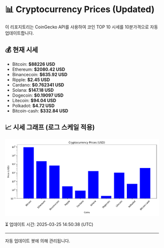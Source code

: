 
# 📊 Cryptocurrency Prices (Updated)

이 리포지토리는 CoinGecko API를 사용하여 코인 TOP 10 시세를 10분가격으로 자동 업데이트합니다.

## 💰 현재 시세
- Bitcoin: **$88226 USD**
- Ethereum: **$2080.42 USD**
- Binancecoin: **$635.92 USD**
- Ripple: **$2.45 USD**
- Cardano: **$0.762341 USD**
- Solana: **$147.18 USD**
- Dogecoin: **$0.19097 USD**
- Litecoin: **$94.04 USD**
- Polkadot: **$4.72 USD**
- Bitcoin-cash: **$332.84 USD**

## 📈 시세 그래프 (로그 스케일 적용)
![Crypto Prices](crypto_prices.png)

⏳ 업데이트 시간: 2025-03-25 14:50:38 (UTC)

---
자동 업데이트 봇에 의해 관리됩니다.

